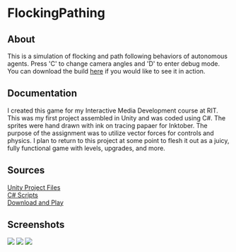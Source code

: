 # FlockingPathing
## About
This is a simulation of flocking and path following behaviors of autonomous agents. Press 'C' to change camera angles and 'D' to enter debug mode. You can download the build [here](ProjectFiles/Builds/Flocking&Pathing.zip) if you would like to see it in action.
## Documentation
I created this game for my Interactive Media Development course at RIT. This was my first project assembled in Unity and was coded using C#. The sprites were hand drawn with ink on tracing papaer for Inktober. The purpose of the assignment was to utilize vector forces for controls and physics. I plan to return to this project at some point to flesh it out as a juicy, fully functional game with levels, upgrades, and more.
## Sources 
[Unity Project Files](ProjectFiles)  
[C# Scripts](ProjectFiles/Assets/Scripts)  
[Download and Play](ProjectFiles/Builds/InktoberAsteroids.zip)
## Screenshots
![](ScreenShots/InktoberAsteroids_screen3.png?raw=true)
![](ScreenShots/InktoberAsteroids_screen1.png?raw=true)
![](ScreenShots/InktoberAsteroids_screen2.png?raw=true)

